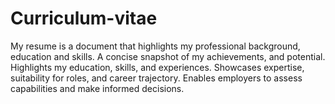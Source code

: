 # Curriculum-vitae
My resume is a document that highlights my professional background, education and skills. A concise snapshot of my achievements, and potential. Highlights my education, skills, and experiences. Showcases expertise, suitability for roles, and career trajectory. Enables employers to assess capabilities and make informed decisions.

